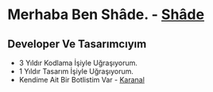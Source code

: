 # Merhaba Ben Shâde. - [Shâde](www.shademe.cf)

##  Developer Ve Tasarımcıyım
- 3 Yıldır Kodlama İşiyle Uğraşıyorum.
- 1 Yıldır Tasarım İşiyle Uğraşıyorum.
- Kendime Ait Bir Botlistim Var - [Karanal](www.botlistsite.tk)

